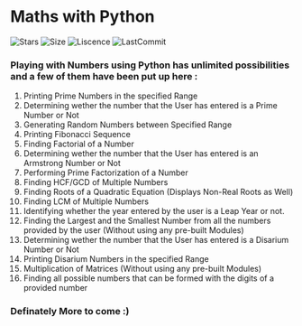 # Maths with Python 
![Stars](https://img.shields.io/github/stars/infinitecoder1729/maths-with-python)  ![Size](https://img.shields.io/github/repo-size/infinitecoder1729/maths-with-python)  ![Liscence](https://img.shields.io/github/license/infinitecoder1729/maths-with-python)  ![LastCommit](https://img.shields.io/github/last-commit/infinitecoder1729/maths-with-python)

### Playing with Numbers using Python has unlimited possibilities and a few of them have been put up here :
1. Printing Prime Numbers in the specified Range
2. Determining wether the number that the User has entered is a Prime Number or Not
3. Generating Random Numbers between Specified Range
4. Printing Fibonacci Sequence 
5. Finding Factorial of a Number
6. Determining wether the number that the User has entered is an Armstrong Number or Not
7. Performing Prime Factorization of a Number
8. Finding HCF/GCD of Multiple Numbers
9. Finding Roots of a Quadratic Equation (Displays Non-Real Roots as Well)
10. Finding LCM of Multiple Numbers
11. Identifying whether the year entered by the user is a Leap Year or not.
12. Finding the Largest and the Smallest Number from all the numbers provided by the user (Without using any pre-built Modules) 
13. Determining wether the number that the User has entered is a Disarium Number or Not
14. Printing Disarium Numbers in the specified Range
15. Multiplication of Matrices (Without using any pre-built Modules)
16. Finding all possible numbers that can be formed with the digits of a provided number 

### Definately More to come :)
